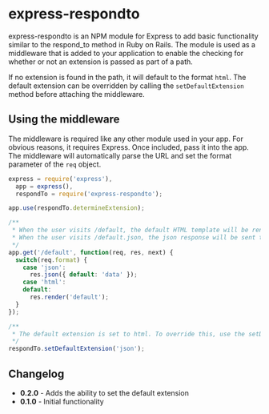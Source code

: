 # express-respondto

express-respondto is an NPM module for Express to add basic functionality similar to the respond_to method in Ruby on Rails. The module is used as a middleware that is added to your application to enable the checking for whether or not an extension is passed as part of a path.

If no extension is found in the path, it will default to the format `html`. The default extension can be overridden by calling the `setDefaultExtension` method before attaching the middleware.

## Using the middleware

The middleware is required like any other module used in your app. For obvious reasons, it requires Express. Once included, pass it into the app. The middleware will automatically parse the URL and set the format parameter of the `req` object.

``` javascript
express = require('express'),
  app = express(),
  respondTo = require('express-respondto');

app.use(respondTo.determineExtension);

/**
 * When the user visits /default, the default HTML template will be rendered.
 * When the user visits /default.json, the json response will be sent to the browser.
 */
app.get('/default', function(req, res, next) {
  switch(req.format) {
    case 'json':
      res.json({ default: 'data' });
    case 'html':
    default:
      res.render('default');
  }
});

/**
 * The default extension is set to html. To override this, use the setDefaultExtension method.
 */
respondTo.setDefaultExtension('json');
```

## Changelog

- __0.2.0__ - Adds the ability to set the default extension
- __0.1.0__ - Initial functionality
